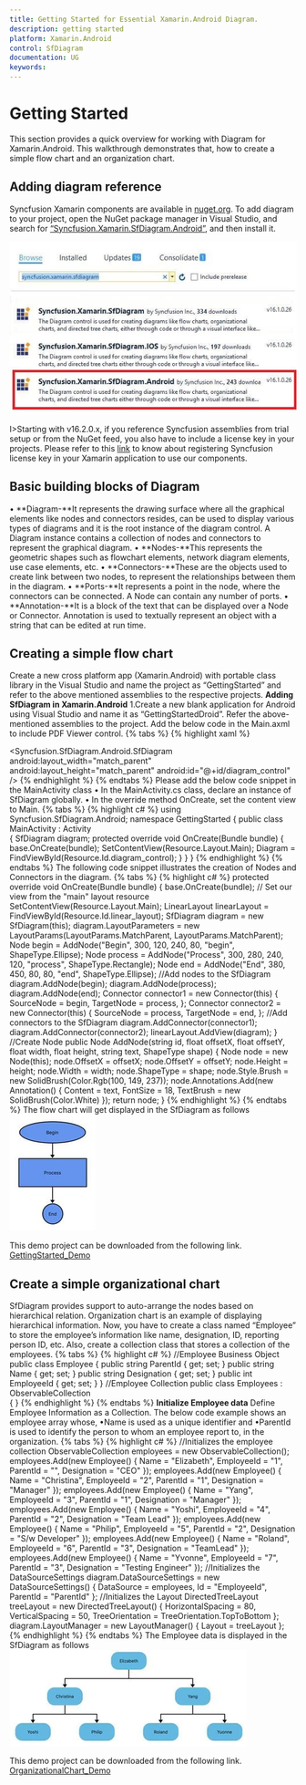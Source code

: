 ```yaml
---
title: Getting Started for Essential Xamarin.Android Diagram.
description: getting started
platform: Xamarin.Android
control: SfDiagram
documentation: UG
keywords: 
---
```

# Getting Started
This section provides a quick overview for working with Diagram for Xamarin.Android. This walkthrough demonstrates that, how to create a simple flow chart and an organization chart.

## Adding diagram reference 
Syncfusion Xamarin components are available in [nuget.org](https://www.nuget.org/). To add diagram to your project, open the NuGet package manager in Visual Studio, and search for [“Syncfusion.Xamarin.SfDiagram.Android”](https://www.nuget.org/packages/Syncfusion.Xamarin.SfDiagram.Android), and then install it. 

![](images/Getting-Started_img1.jpeg)

I>Starting with v16.2.0.x, if you reference Syncfusion assemblies from trial setup or from the NuGet feed, you also have to include a license key in your projects. Please refer to this [link](https://help.syncfusion.com/common/essential-studio/licensing/license-key) to know about registering Syncfusion license key in your Xamarin application to use our components.

## Basic building blocks of Diagram
• **Diagram-**It represents the drawing surface where all the graphical elements like nodes and connectors resides, can be used to display various types of diagrams and it is the root instance of the diagram control. A Diagram instance contains a collection of nodes and connectors to represent the  graphical diagram.
• **Nodes-**This represents the geometric shapes such as flowchart elements, network diagram elements, use case elements, etc.
• **Connectors-**These are the objects used to create link between two nodes, to represent the relationships between them in the diagram.
• **Ports-**It represents a point in the node, where the connectors can be connected. A Node can contain any number of ports.
• **Annotation-**It is a block of the text that can be displayed over a Node or Connector. Annotation is used to textually represent an object with a string that can be edited at run time.

## Creating a simple flow chart
Create a new cross platform app (Xamarin.Android) with portable class library in the Visual Studio and name the project as “GettingStarted” and refer to the above mentioned assemblies to the respective projects.
**Adding SfDiagram in Xamarin.Android**
1.Create a new blank application for Android using Visual Studio and name it as “GettingStartedDroid”. Refer the above-mentioned assemblies to the project.
Add the below code in the Main.axml to include PDF Viewer control.
{% tabs %}
{% highlight xaml %}
<?xml version="1.0" encoding="utf-8"?> 
<LinearLayout xmlns:android="http://schemas.android.com/apk/res/android" android:orientation="vertical" android:layout_width="match_parent" android:layout_height="match_parent"
android:id="@+id/linear_layout"> 
<Syncfusion.SfDiagram.Android.SfDiagram android:layout_width="match_parent" android:layout_height="match_parent" android:id="@+id/diagram_control" /> </LinearLayout>
{% endhighlight %}
{% endtabs %}
Please add the below code snippet in the MainActivity class
•	In the MainActivity.cs class, declare an instance of SfDiagram globally.
•	In the override method OnCreate, set the content view to Main.
{% tabs %}
{% highlight c# %}
using Syncfusion.SfDiagram.Android;
namespace GettingStarted
{
    public class MainActivity : Activity    
{
        SfDiagram diagram;
        protected override void OnCreate(Bundle bundle)
       {
               base.OnCreate(bundle);
               SetContentView(Resource.Layout.Main);
               Diagram = FindViewById<SfDiagram>(Resource.Id.diagram_control);
        }
    }
}
{% endhighlight %}
{% endtabs %}
The following code snippet illustrates the creation of Nodes and Connectors in the diagram.
{% tabs %}
{% highlight c# %}
protected override void OnCreate(Bundle bundle)
{
base.OnCreate(bundle);
// Set our view from the "main" layout resource
SetContentView(Resource.Layout.Main);
LinearLayout linearLayout = FindViewById<LinearLayout>(Resource.Id.linear_layout);
SfDiagram diagram = new SfDiagram(this);
diagram.LayoutParameters = new LayoutParams(LayoutParams.MatchParent, LayoutParams.MatchParent);
Node begin = AddNode("Begin", 300, 120, 240, 80, "begin", ShapeType.Ellipse);
Node process = AddNode("Process", 300, 280, 240, 120, "process", ShapeType.Rectangle);
Node end = AddNode("End", 380, 450, 80, 80, "end", ShapeType.Ellipse);
//Add nodes to the SfDiagram
diagram.AddNode(begin);
diagram.AddNode(process);
diagram.AddNode(end);
Connector connector1 = new Connector(this)
{
  SourceNode = begin,
  TargetNode = process,
};
Connector connector2 = new Connector(this)
{
  SourceNode = process,
  TargetNode = end,
};
//Add connectors to the SfDiagram
diagram.AddConnector(connector1);
diagram.AddConnector(connector2);
linearLayout.AddView(diagram);
}
//Create Node
public Node AddNode(string id, float offsetX, float offsetY, float width, float height, string text, ShapeType shape)
{
  Node node = new Node(this);
  node.OffsetX = offsetX;
  node.OffsetY = offsetY;
  node.Height = height;
  node.Width = width;
  node.ShapeType = shape;
  node.Style.Brush = new SolidBrush(Color.Rgb(100, 149, 237));
  node.Annotations.Add(new Annotation() { Content = text, FontSize = 18, TextBrush = new SolidBrush(Color.White) });
  return node;
}
{% endhighlight %}
{% endtabs %}
The flow chart will get displayed in the SfDiagram as follows
![](images/Getting-Started_img2.jpeg)

This demo project can be downloaded from the following link.
[GettingStarted_Demo](http://files2.syncfusion.com/Xamarin.Android/Samples/GettingStarted_Android_SfDiagram.zip)

## Create a simple organizational chart
SfDiagram provides support to auto-arrange the nodes based on hierarchical relation. Organization chart is an example of displaying hierarchical information.
Now, you have to create a class named “Employee” to store the employee’s information like name, designation, ID, reporting person ID, etc. Also, create a collection class that stores a collection of the employees.
{% tabs %}
{% highlight c# %}
//Employee Business Object
public class Employee
{
    public string ParentId { get; set; }
    public string Name { get; set; }
    public string Designation { get; set; }
    public int EmployeeId { get; set; }
}
//Employee Collection
public class Employees : ObservableCollection<Employee>  
{
}
{% endhighlight %}
{% endtabs %}
**Initialize Employee data**
Define Employee Information as a Collection. The below code example shows an employee array whose,
•Name is used as a unique identifier and
•ParentId is used to identify the person to whom an employee report to, in the organization.
{% tabs %}
{% highlight c# %}
//Initializes the employee collection
ObservableCollection<Employee> employees = new ObservableCollection<Employee>();
employees.Add(new Employee() { Name = "Elizabeth", EmployeeId = "1", ParentId = "", Designation = "CEO" });
employees.Add(new Employee() { Name = "Christina", EmployeeId = "2", ParentId = "1", Designation = "Manager" });
employees.Add(new Employee() { Name = "Yang", EmployeeId = "3", ParentId = "1", Designation = "Manager" });
employees.Add(new Employee() { Name = "Yoshi", EmployeeId = "4", ParentId = "2", Designation = "Team Lead" });
employees.Add(new Employee() { Name = "Philip", EmployeeId = "5", ParentId = "2", Designation = "S/w Developer" });
employees.Add(new Employee() { Name = "Roland", EmployeeId = "6", ParentId = "3", Designation = "TeamLead" });
employees.Add(new Employee() { Name = "Yvonne", EmployeeId = "7", ParentId = "3", Designation = "Testing Engineer" });
//Initializes the DataSourceSettings
diagram.DataSourceSettings = new DataSourceSettings() { DataSource = employees, Id = "EmployeeId", ParentId = "ParentId" };
//Initializes the Layout
DirectedTreeLayout treeLayout = new DirectedTreeLayout() { HorizontalSpacing = 80, VerticalSpacing = 50, TreeOrientation = TreeOrientation.TopToBottom };
diagram.LayoutManager = new LayoutManager() { Layout = treeLayout };
{% endhighlight %}
{% endtabs %}
The Employee data is displayed in the SfDiagram as follows
![](images/Getting-Started_img3.jpeg)

This demo project can be downloaded from the following link.
[OrganizationalChart_Demo](http://files2.syncfusion.com/Xamarin.Android/Samples/OrganizationalChart_Android_SfDiagram.zip)
